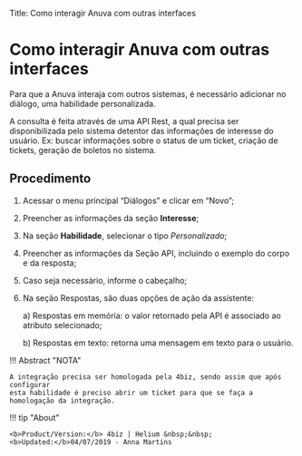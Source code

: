 Title: Como interagir Anuva com outras interfaces
# Como interagir Anuva com outras interfaces

Para que a Anuva interaja com outros sistemas, é necessário adicionar no diálogo, uma habilidade personalizada.

A consulta é feita através de uma API Rest, a qual precisa ser disponibilizada pelo sistema detentor das informações 
de interesse do usuário. Ex: buscar informações sobre o status de um ticket, criação de tickets, geração de boletos no sistema.

Procedimento
-----------

1. Acessar o menu principal “Diálogos” e clicar em “Novo”;

2. Preencher as informações da seção **Interesse**;

3. Na seção **Habilidade**, selecionar o tipo *Personalizado*;

4. Preencher as informações da Seção API, incluindo o exemplo do corpo e da resposta;

5. Caso seja necessário, informe o cabeçalho;

6. Na seção Respostas, são duas opções de ação da assistente:

    a) Respostas em memória: o valor retornado pela API é associado ao atributo selecionado;
 
    b) Respostas em texto: retorna uma mensagem em texto para o usuário.
  
  
!!! Abstract "NOTA"

    A integração precisa ser homologada pela 4biz, sendo assim que após configurar
    esta habilidade é preciso abrir um ticket para que se faça a homologação da integração.
    
    
!!! tip "About"

    <b>Product/Version:</b> 4biz | Helium &nbsp;&nbsp;
    <b>Updated:</b>04/07/2019 - Anna Martins
   
